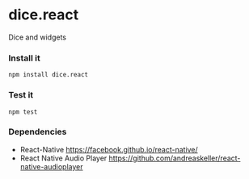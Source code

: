 # dice.react
Dice and widgets

### Install it
`npm install dice.react`

### Test it
`npm test`

### Dependencies
- React-Native https://facebook.github.io/react-native/
- React Native Audio Player https://github.com/andreaskeller/react-native-audioplayer

